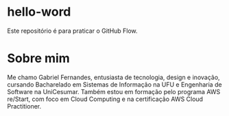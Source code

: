 # hello-word
Este repositório é para praticar o GitHub Flow.

# Sobre mim

Me chamo Gabriel Fernandes, entusiasta de tecnologia, design e inovação, cursando Bacharelado em Sistemas de Informação na UFU e Engenharia de Software na UniCesumar. Também estou em formação pelo programa AWS re/Start, com foco em Cloud Computing e na certificação AWS Cloud Practitioner.
